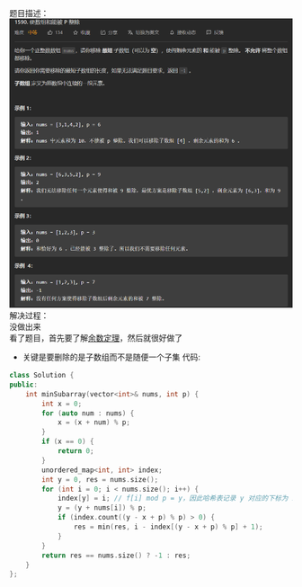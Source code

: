 题目描述：  
![image](/basical/IQ/image/image30.png)  
解决过程：  
没做出来  
看了题目，首先要了解[余数定理](/taca/math/%E4%BD%99%E6%95%B0%E5%AE%9A%E7%90%86.md)，然后就很好做了  
* 关键是要删除的是子数组而不是随便一个子集
代码:  
```cpp
class Solution {
public:
    int minSubarray(vector<int>& nums, int p) {
        int x = 0;
        for (auto num : nums) {
            x = (x + num) % p;
        }
        if (x == 0) {
            return 0;
        }
        unordered_map<int, int> index;
        int y = 0, res = nums.size();
        for (int i = 0; i < nums.size(); i++) {
            index[y] = i; // f[i] mod p = y，因此哈希表记录 y 对应的下标为 i
            y = (y + nums[i]) % p;
            if (index.count((y - x + p) % p) > 0) {
                res = min(res, i - index[(y - x + p) % p] + 1);
            }
        }
        return res == nums.size() ? -1 : res;
    }
};
```